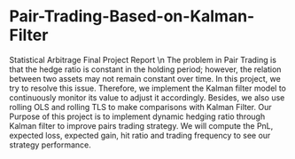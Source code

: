 # Pair-Trading-Based-on-Kalman-Filter
Statistical Arbitrage Final Project Report \n
The problem in Pair Trading is that the hedge ratio is constant in the holding period; however, the relation between two assets may not remain constant over time. In this project, we try to resolve this issue. Therefore, we implement the Kalman filter model to continuously monitor its value to adjust it accordingly. Besides, we also use rolling OLS and rolling TLS to make comparisons with Kalman Filter. Our Purpose of this project is to implement dynamic hedging ratio through Kalman filter to improve pairs trading strategy. We will compute the PnL, expected loss, expected gain, hit ratio and trading frequency to see our strategy performance.
